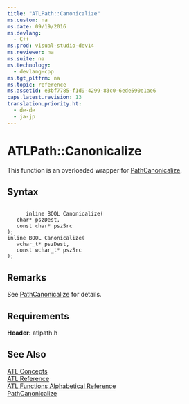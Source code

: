 ```yaml
---
title: "ATLPath::Canonicalize"
ms.custom: na
ms.date: 09/19/2016
ms.devlang: 
  - C++
ms.prod: visual-studio-dev14
ms.reviewer: na
ms.suite: na
ms.technology: 
  - devlang-cpp
ms.tgt_pltfrm: na
ms.topic: reference
ms.assetid: e3bf7785-f1d9-4299-83c0-6ede590e1ae6
caps.latest.revision: 13
translation.priority.ht: 
  - de-de
  - ja-jp
---
```

# ATLPath::Canonicalize
This function is an overloaded wrapper for [PathCanonicalize](http://msdn.microsoft.com/library/windows/desktop/bb773569).  
  
## Syntax  
  
```  
  
      inline BOOL Canonicalize(  
   char* pszDest,  
   const char* pszSrc   
);  
inline BOOL Canonicalize(  
   wchar_t* pszDest,  
   const wchar_t* pszSrc   
);  
```  
  
## Remarks  
 See [PathCanonicalize](http://msdn.microsoft.com/library/windows/desktop/bb773569) for details.  
  
## Requirements  
 **Header:** atlpath.h  
  
## See Also  
 [ATL Concepts](../vs140/Active-Template-Library--ATL--Concepts.md)   
 [ATL Reference](../vs140/ATL-COM-Desktop-Components.md)   
 [ATL Functions Alphabetical Reference](../vs140/ATL-Functions-Alphabetical-Reference.md)   
 [PathCanonicalize](http://msdn.microsoft.com/library/windows/desktop/bb773569)